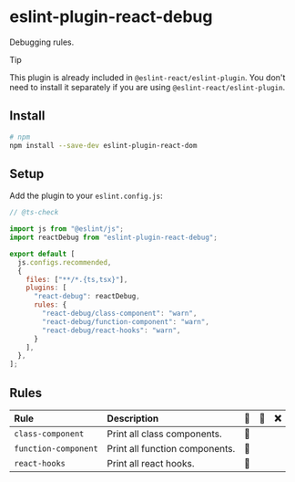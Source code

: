 # eslint-plugin-react-debug

Debugging rules.

> [!TIP]
> This plugin is already included in `@eslint-react/eslint-plugin`. You don't need to install it separately if you are using `@eslint-react/eslint-plugin`.

## Install

```sh
# npm
npm install --save-dev eslint-plugin-react-dom
```

## Setup

Add the plugin to your `eslint.config.js`:

```js
// @ts-check

import js from "@eslint/js";
import reactDebug from "eslint-plugin-react-debug";

export default [
  js.configs.recommended,
  {
    files: ["**/*.{ts,tsx}"],
    plugins: [
      "react-debug": reactDebug,
      rules: {
        "react-debug/class-component": "warn",
        "react-debug/function-component": "warn",
        "react-debug/react-hooks": "warn",
      }
    ],
  },
];
```

## Rules

| Rule                 | Description                    | 💼  | 💭  | ❌  |
| :------------------- | :----------------------------- | :-: | :-: | :-: |
| `class-component`    | Print all class components.    | 🐞  |     |     |
| `function-component` | Print all function components. | 🐞  |     |     |
| `react-hooks`        | Print all react hooks.         | 🐞  |     |     |
